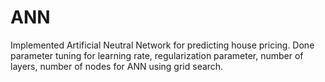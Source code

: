 # ANN
Implemented Artificial Neutral Network for predicting house pricing. Done parameter tuning for learning rate, regularization parameter, number of layers, number of nodes for ANN using grid search.
